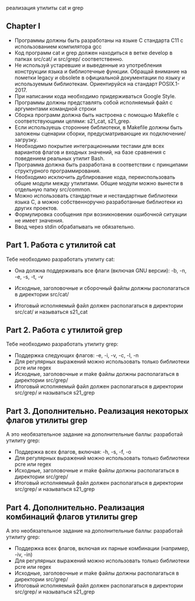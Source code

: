 реализация утилиты cat  и grep

## Chapter I

 - Программы должны быть разработаны на языке С стандарта C11 с использованием компилятора gcc
 - Код программ cat и grep должен находиться в ветке develop в папках src/cat/ и src/grep/ соответственно.
 - Не используй устаревшие и выведенные из употребления конструкции языка и библиотечные функции. Обращай внимание на пометки legacy и obsolete в официальной документации по языку и используемым библиотекам. Ориентируйся на стандарт POSIX.1-2017.
 - При написании кода необходимо придерживаться Google Style.
 - Программы должны представлять собой исполняемый файл с аргументами командной строки
 - Сборка программ должна быть настроена с помощью Makefile с соответствующими целями: s21_cat, s21_grep.
 - Если используешь сторонние библиотеки, в Makefile должны быть заложены сценарии сборки, предусматривающие их подключение/загрузку.
 - Необходимо покрытие интеграционными тестами для всех вариантов флагов и входных значений, на базе сравнения с поведением реальных утилит Bash.
 - Программа должна быть разработана в соответствии с принципами структурного программирования.
 - Необходимо исключить дублирование кода, переиспользовать общие модули между утилитами. Общие модули можно вынести в отдельную папку src/common.
 - Можно использовать стандартные и нестандартные библиотеки языка С, а можно собственноручно разработанные библиотеки из других проектов.
 - Формулировка сообщения при возникновении ошибочной ситуации не имеет значения.
 - Ввод через stdin обрабатывать не обязательно.


## Part 1. Работа с утилитой cat

  Тебе необходимо разработать утилиту cat:

- Она должна поддерживать все флаги (включая GNU версии): -b, -n, -e, -s, -t, -v

- Исходные, заголовочные и сборочный файлы должны располагаться в директории src/cat/
  
- Итоговый исполняемый файл должен располагаться в директории src/cat/ и называться s21_cat

## Part 2. Работа с утилитой grep

 Тебе необходимо разработать утилиту grep:

- Поддержка следующих флагов: -e, -i, -v, -c, -l, -n
- Для регулярных выражений можно использовать только библиотеки pcre или regex
- Исходные, заголовочные и make файлы должны располагаться в директории src/grep/
- Итоговый исполняемый файл должен располагаться в директории src/grep/ и называться s21_grep

## Part 3. Дополнительно. Реализация некоторых флагов утилиты grep

  А это необязательное задание на дополнительные баллы: разработай утилиту grep:

- Поддержка всех флагов, включая: -h, -s, -f, -o
- Для регулярных выражений можно использовать только библиотеки pcre или regex
- Исходные, заголовочные и make файлы должны располагаться в директории src/grep/
- Итоговый исполняемый файл должен располагаться в директории src/grep/ и называться s21_grep

 ## Part 4. Дополнительно. Реализация комбинаций флагов утилиты grep

 А это необязательное задание на дополнительные баллы: разработай утилиту grep:

- Поддержка всех флагов, включая их парные комбинации (например, -iv, -in)
- Для регулярных выражений можно использовать только библиотеки pcre или regex
- Исходные, заголовочные и make файлы должны располагаться в директории src/grep/
- Итоговый исполняемый файл должен располагаться в директории src/grep/ и называться s21_grep

